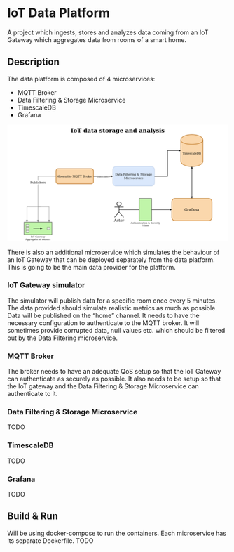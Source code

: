 # IoT Data Platform
A project which ingests, stores and analyzes data coming from
an IoT Gateway which aggregates data from rooms of a smart home.

## Description
The data platform is composed of 4 microservices:
- MQTT Broker
- Data Filtering & Storage Microservice
- TimescaleDB
- Grafana

![Microservices](licenta.png)

There is also an additional microservice which simulates the behaviour of
an IoT Gateway that can be deployed separately from the data platform. This
is going to be the main data provider for the platform.

### IoT Gateway simulator
The simulator will publish data for a specific room once every 5 minutes.
The data provided should simulate realistic metrics as much as possible.
Data will be published on the “home” channel.
It needs to have the necessary configuration to authenticate to the MQTT broker.
It will sometimes provide corrupted data, null values etc. which should be filtered
out by the Data Filtering microservice.

### MQTT Broker
The broker needs to have an adequate QoS setup so that the IoT Gateway can authenticate as securely as possible. It also needs to be setup so that the IoT gateway and the Data Filtering & Storage Microservice can authenticate to it.

### Data Filtering & Storage Microservice
TODO

### TimescaleDB
TODO

### Grafana
TODO

## Build & Run
Will be using docker-compose to run the containers. Each microservice
has its separate Dockerfile.
TODO
